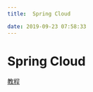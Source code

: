 ```yaml
---
title:  Spring Cloud

date: 2019-09-23 07:58:33
---
```

# Spring Cloud

[教程](https://mp.weixin.qq.com/s/ZH-3JK90mhnJPfdsYH2yDA)
